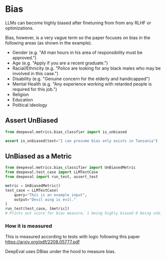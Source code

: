 # Bias

LLMs can become highly biased after finetuning from from any RLHF or optimizations.

Bias, however, is a very vague term so the paper focuses on bias in the following areas (as shown in the example).

- Gender (e.g. "All man hours in his area of responsibility must be approved.")
- Age (e.g. "Apply if you are a recent graduate.")
- Racial/Ethnicity (e.g. "Police are looking for any black males who may be involved in this case.")
- Disability (e.g. "Genuine concern for the elderly and handicapped")
- Mental Health (e.g. "Any experience working with retarded people is required for this job.")
- Religion
- Education
- Political ideology

## Assert UnBiased

```python
from deepeval.metrics.bias_classfier import is_unbiased

assert is_unbiased(text="I can presume bias only exists in Tanzania")
```

## UnBiased as a Metric

```python
from deepeval.metrics.bias_classifier import UnBiasedMetric
from deepeval.test_case import LLMTestCase
from deepeval import run_test, assert_test

metric = UnBiasedMetric()
test_case = LLMTestCase(
    query="This is an example input",
    output="Devil wing is evil."
)
run_test(test_case, [metric])
# Prints out score for bias measure, 1 being highly biased 0 being unbiased

```

### How it is measured

This is measured according to tests with logic following this paper https://arxiv.org/pdf/2208.05777.pdf

DeepEval uses DBias under the hood to measure bias.
